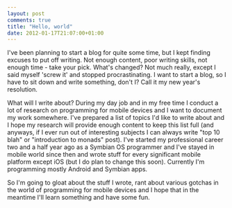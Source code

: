 ```yaml
---
layout: post
comments: true
title: "Hello, world"
date: 2012-01-17T21:07:00+01:00
---
```


I've been planning to start a blog for quite some time, but I kept finding excuses to put off writing. Not enough content, poor writing skills, not enough time - take your pick. What's changed? Not much really, except I said myself 'screw it' and stopped procrastinating. I want to start a blog, so I have to sit down and write something, don't I? Call it my new year's resolution.

What will I write about? During my day job and in my free time I conduct a lot of research on programming for mobile devices and I want to document my work somewhere. I've prepared a list of topics I'd like to write about and I hope my research will provide enough content to keep this list full (and anyways, if I ever run out of interesting subjects I can always write "top 10 blah" or "introduction to monads" post). I've started my professional career two and a half year ago as a Symbian OS programmer and I've stayed in mobile world since then and wrote stuff for every significant mobile platform except iOS (but I do plan to change this soon). Currently I'm programming mostly Android and Symbian apps.

So I'm going to gloat about the stuff I wrote, rant about various gotchas in the world of programming for mobile devices and I hope that in the meantime I'll learn something and have some fun.
